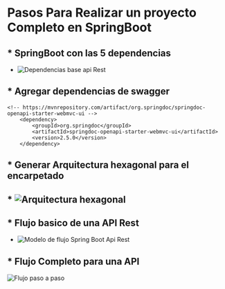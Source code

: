 # Pasos Para Realizar un proyecto Completo en SpringBoot

## * SpringBoot con las 5 dependencias
* ![Dependencias base api Rest](https://github.com/Camilocastellanos1002/Simulacros-Riwi/assets/69378105/22b06758-dab7-4187-9c40-1d25241fbaa6)
## * Agregar dependencias de swagger
	<!-- https://mvnrepository.com/artifact/org.springdoc/springdoc-openapi-starter-webmvc-ui -->
		<dependency>
			<groupId>org.springdoc</groupId>
			<artifactId>springdoc-openapi-starter-webmvc-ui</artifactId>
			<version>2.5.0</version>
		</dependency>

## * Generar Arquitectura hexagonal para el encarpetado
## * ![Arquitectura hexagonal](https://github.com/Camilocastellanos1002/Simulacros-Riwi/assets/69378105/3ac65bdb-46ce-42b2-8109-36ee68db36ca)

## * Flujo basico de una API Rest
* ![Modelo de flujo Spring Boot Api Rest](https://github.com/Camilocastellanos1002/Simulacros-Riwi/assets/69378105/ded5aad1-3fc1-4126-86f9-d2ec252fd21b)

## * Flujo Completo para una API
![Flujo paso a paso](https://github.com/Camilocastellanos1002/Simulacros-Riwi/assets/69378105/e781169d-ead1-45b4-8204-c5d5c505c9e3)

